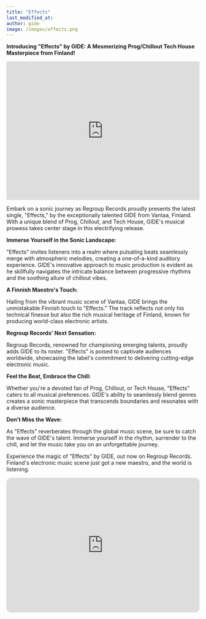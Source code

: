 ```yaml
---
title: "Effects"
last_modified_at:
author: gide
image: /images/effects.png
---
```


**Introducing "Effects" by GIDE: A Mesmerizing Prog/Chillout Tech House Masterpiece from Finland!**

<iframe src="https://embed.beatport.com/?id=4377189&type=release" width="100%" height="362" frameborder="0" scrolling="no" style="max-width:600px;"></iframe>

Embark on a sonic journey as Regroup Records proudly presents the latest single, "Effects," by the exceptionally talented GIDE from Vantaa, Finland. With a unique blend of Prog, Chillout, and Tech House, GIDE's musical prowess takes center stage in this electrifying release.


**Immerse Yourself in the Sonic Landscape:**

"Effects" invites listeners into a realm where pulsating beats seamlessly merge with atmospheric melodies, creating a one-of-a-kind auditory experience. GIDE's innovative approach to music production is evident as he skillfully navigates the intricate balance between progressive rhythms and the soothing allure of chillout vibes.


**A Finnish Maestro's Touch:**

Hailing from the vibrant music scene of Vantaa, GIDE brings the unmistakable Finnish touch to "Effects." The track reflects not only his technical finesse but also the rich musical heritage of Finland, known for producing world-class electronic artists.


**Regroup Records' Next Sensation:**

Regroup Records, renowned for championing emerging talents, proudly adds GIDE to its roster. "Effects" is poised to captivate audiences worldwide, showcasing the label's commitment to delivering cutting-edge electronic music.


**Feel the Beat, Embrace the Chill:**

Whether you're a devoted fan of Prog, Chillout, or Tech House, "Effects" caters to all musical preferences. GIDE's ability to seamlessly blend genres creates a sonic masterpiece that transcends boundaries and resonates with a diverse audience.


**Don't Miss the Wave:**

As "Effects" reverberates through the global music scene, be sure to catch the wave of GIDE's talent. Immerse yourself in the rhythm, surrender to the chill, and let the music take you on an unforgettable journey.


Experience the magic of "Effects" by GIDE, out now on Regroup Records. Finland's electronic music scene just got a new maestro, and the world is listening. 

<iframe style="border-radius:12px" src="https://open.spotify.com/embed/album/11DcBd4X9Oy7oVu7PzYmay?utm_source=generator" width="100%" height="352" frameBorder="0" allowfullscreen="" allow="autoplay; clipboard-write; encrypted-media; fullscreen; picture-in-picture" loading="lazy"></iframe>

